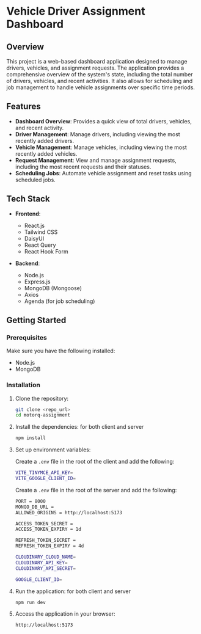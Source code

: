 # Vehicle Driver Assignment Dashboard

## Overview

This project is a web-based dashboard application designed to manage drivers, vehicles, and assignment requests. The application provides a comprehensive overview of the system's state, including the total number of drivers, vehicles, and recent activities. It also allows for scheduling and job management to handle vehicle assignments over specific time periods.

## Features

- **Dashboard Overview**: Provides a quick view of total drivers, vehicles, and recent activity.
- **Driver Management**: Manage drivers, including viewing the most recently added drivers.
- **Vehicle Management**: Manage vehicles, including viewing the most recently added vehicles.
- **Request Management**: View and manage assignment requests, including the most recent requests and their statuses.
- **Scheduling Jobs**: Automate vehicle assignment and reset tasks using scheduled jobs.
  
## Tech Stack

- **Frontend**:
  - React.js
  - Tailwind CSS
  - DaisyUI
  - React Query
  - React Hook Form

- **Backend**:
  - Node.js
  - Express.js
  - MongoDB (Mongoose)
  - Axios
  - Agenda (for job scheduling)

## Getting Started

### Prerequisites

Make sure you have the following installed:

- Node.js
- MongoDB

### Installation

1. Clone the repository:

    ```bash
    git clone <repo_url>
    cd motorq-assignment
    ```

2. Install the dependencies: for both client and server

    ```bash
    npm install
    ```

3. Set up environment variables:

    Create a `.env` file in the root of the client and add the following:

    ```bash
    VITE_TINYMCE_API_KEY=
    VITE_GOOGLE_CLIENT_ID=
    ```

     Create a `.env` file in the root of the server and add the following:

    ```bash
    PORT = 8000
    MONGO_DB_URL = 
    ALLOWED_ORIGINS = http://localhost:5173

    ACCESS_TOKEN_SECRET = 
    ACCESS_TOKEN_EXPIRY = 1d

    REFRESH_TOKEN_SECRET = 
    REFRESH_TOKEN_EXPIRY = 4d

    CLOUDINARY_CLOUD_NAME=
    CLOUDINARY_API_KEY=
    CLOUDINARY_API_SECRET=

    GOOGLE_CLIENT_ID=

    ```

4. Run the application: for both client and server

    ```bash
    npm run dev
    ```

6. Access the application in your browser:

    ```
    http://localhost:5173
    ```

